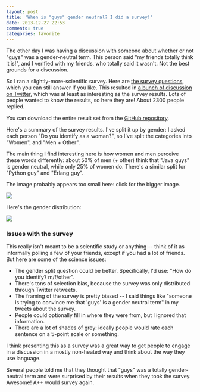 ```yaml
---
layout: post
title: 'When is "guys" gender neutral? I did a survey!'
date: 2013-12-27 22:53
comments: true
categories: favorite
---
```


The other day I was having a discussion with someone about whether or
not "guys" was a gender-neutral term. This person said "my friends
totally think it is!", and I verified with my friends, who totally
said it wasn't. Not the best grounds for a discussion.

So I ran a slightly-more-scientific survey. Here are
[the survey questions](https://docs.google.com/forms/d/1qg85hU7hfjqDgydlfa16UveuENFjgp23WlfkRNsnm48/viewform),
which you can still answer if you like. This resulted in
[a bunch of discussion on Twitter](http://storify.com/jvns/guys-guys-guys),
which was at least as interesting as the survey results. Lots of
people wanted to know the results, so here they are! About 2300 people
replied.

You can download the entire result set from the
[GitHub repository](https://github.com/jvns/guys-guys-guys).

Here's a summary of the survey results. I've split it up by gender: I
asked each person "Do you identify as a woman?", so I've split the
categories into "Women", and "Men + Other".

The main thing I find interesting here is how women and men perceive
these words differently: about 50% of men (+ other) think that "Java
guys" is gender neutral, while only 25% of women do. There's a similar
split for "Python guy" and "Erlang guy".

The image probably appears too small here: click for the bigger image.

[<img src="/images/guys-guys-guys-chart.png">](/images/guys-guys-guys-chart.png)

Here's the gender distribution:

[<img src="/images/do-you-identify-as-a-woman.png">](/images/do-you-identify-as-a-woman.png)

### Issues with the survey

This really isn't meant to be a scientific study or anything -- think
of it as informally polling a few of your friends, except if you had a
lot of friends. But here are some of the science issues:

* The gender split question could be better. Specifically, I'd use:
  "How do you identify? m/f/other".
* There's tons of selection bias, because the survey was only
  distributed through Twitter retweets.
* The framing of the survey is pretty biased -- I said things like
  "someone is trying to convince me that 'guys' is a gender neutral
  term" in my tweets about the survey.
* People could optionally fill in where they were from, but I ignored
  that information.
* There are a lot of shades of grey: ideally people would rate each
  sentence on a 5-point scale or something.

I think presenting this as a survey was a great way to get people to
engage in a discussion in a mostly non-heated way and think about the
way they use language.

Several people told me that they thought that "guys" was a totally
gender-neutral term and were surprised by their results when they took
the survey. Awesome! A++ would survey again.
